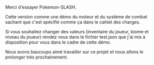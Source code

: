 Merci d'essayer Pokemon-SLASH.

Cette version comme une démo du moteur et du système de combat sachant que c'est spécifié comme ça dans le cahiet des charges.

Si vous souhaitez changer des valeurs (inventaire du joueur, biome et niveau du joueur) rendez vous dans le fichier
test.json que j'ai mis à disposition pour vous dans le cadre de cette démo.

Nous avons baucoups aimé travailler sur ce projet et nous allons le prolonger très prochainement.

